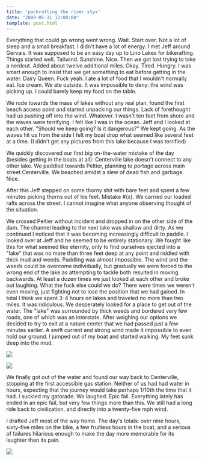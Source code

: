 ```yaml
---
title: 'packrafting the river styx'
date: "2009-05-31 12:00:00"
template: post.html
---
```


Everything that could go wrong went wrong. Wait. Start over. Not a lot of sleep and a small breakfast. I didn't have a lot of energy. I met Jeff around Gervais. It was supposed to be an easy day up to Lino Lakes for bikerafting. Things started well. Tailwind. Sunshine. Nice. Then we got lost trying to take a nerdcut. Added about twelve additional miles. Okay. Tired. Hungry. I was smart enough to insist that we get something to eat before getting in the water. Dairy Queen. Fuck yeah. I ate a lot of food that I wouldn't normally eat. Ice cream. We ate outside. It was impossible to deny: the wind was picking up. I could barely keep my food on the table.

We rode towards the mass of lakes without any real plan, found the first beach access point and started unpacking our things. Lack of forethought had us pushing off into the wind. Whatever. I wasn't ten feet from shore and the waves were terrifying. I felt like I was in the ocean. Jeff and I looked at each other. "Should we keep going? Is it dangerous?" We kept going. As the waves hit us from the side I felt my boat drop what seemed like several feet at a time. (I didn't get any pictures from this lake because I was terrified)

We quickly discovered our first big on-the-water mistake of the day (besides getting in the boats at all): Centerville lake doesn't connect to any other lake. We paddled towards Peltier, planning to portage across main street Centerville. We beached amidst a slew of dead fish and garbage. Nice.

After this Jeff stepped on some thorny shit with bare feet and spent a few minutes picking thorns out of his feet. Mistake #(x). We carried our loaded rafts across the street. I cannot imagine what anyone observing thought of the situation.

We crossed Peltier without incident and dropped in on the other side of the dam. The channel leading to the next lake was shallow and dirty. As we continued I noticed that it was becoming increasingly difficult to paddle. I looked over at Jeff and he seemed to be entirely stationary. We fought like this for what seemed like eternity, only to find ourselves ejected into a "lake" that was no more than three feet deep at any point and riddled with thick mud and weeds. Paddling was almost impossible. The wind and the weeds could be overcome individually, but gradually we were forced to the wrong end of the lake as attempting to tackle both resulted in moving backwards. At least a dozen times we just looked at each other and broke out laughing. What the fuck else could we do? There were times we weren't even moving, just fighting not to lose the position that we had gained. In total I think we spent 3-4 hours on lakes and traveled no more than two miles. It was ridiculous. We desperately looked for a place to get out of the water. The "lake" was surrounded by thick weeds and bordered very few roads, one of which was an interstate. After weighing our options we decided to try to exit at a nature center that we had passed just a few minutes earlier. A swift current and strong wind made it impossible to even hold our ground. I jumped out of my boat and started walking. My feet sunk deep into the mud.

![](http://slowtheory.openphoto.me.s3.amazonaws.com/custom/200905/00017-86545c_600x600.jpg)

![](http://slowtheory.openphoto.me.s3.amazonaws.com/custom/196912/00019-75aa78_600x600.jpg)

We finally got out of the water and found our way back to Centerville, stopping at the first accessible gas station. Neither of us had had water in hours, expecting that the journey would take perhaps 1/10th the time that it had. I suckled my gatorade. We laughed. Epic fail. Everything lately has ended in an epic fail, but very few things more than this. We still had a long ride back to civilization, and directly into a twenty-five mph wind.

I drafted Jeff most of the way home. The day's totals: over nine hours, sixty-five miles on the bike, a few fruitless hours in the boat, and a serious of failures hilarious enough to make the day more memorable for its laughter than its pain. 

![](http://slowtheory.openphoto.me.s3.amazonaws.com/custom/200905/00013-47d22a_600x600.jpg)